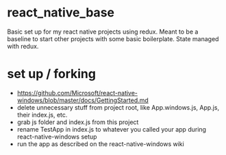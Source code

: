 # react_native_base
Basic set up for my react native projects using redux. Meant to be a baseline to start other projects with some basic boilerplate.  State managed with redux.

# set up / forking
* https://github.com/Microsoft/react-native-windows/blob/master/docs/GettingStarted.md
* delete unnecessary stuff from project root, like App.windows.js, App.js, their index.js, etc.
* grab js folder and index.js from this project
* rename TestApp in index.js to whatever you called your app during react-native-windows setup
* run the app as described on the react-native-windows wiki
